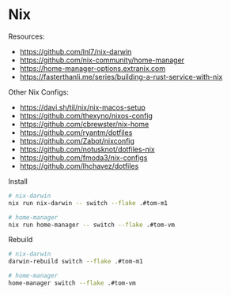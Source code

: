 # Nix

Resources:
- https://github.com/lnl7/nix-darwin
- https://github.com/nix-community/home-manager
- https://home-manager-options.extranix.com
- https://fasterthanli.me/series/building-a-rust-service-with-nix

Other Nix Configs:
- https://davi.sh/til/nix/nix-macos-setup
- https://github.com/thexyno/nixos-config
- https://github.com/cbrewster/nix-home
- https://github.com/ryantm/dotfiles
- https://github.com/Zabot/nixconfig
- https://github.com/notusknot/dotfiles-nix
- https://github.com/fmoda3/nix-configs
- https://github.com/lhchavez/dotfiles


Install
```sh
# nix-darwin
nix run nix-darwin -- switch --flake .#tom-m1

# home-manager
nix run home-manager -- switch --flake .#tom-vm
```


Rebuild
```sh
# nix-darwin
darwin-rebuild switch --flake .#tom-m1

# home-manager
home-manager switch --flake .#tom-vm
```
